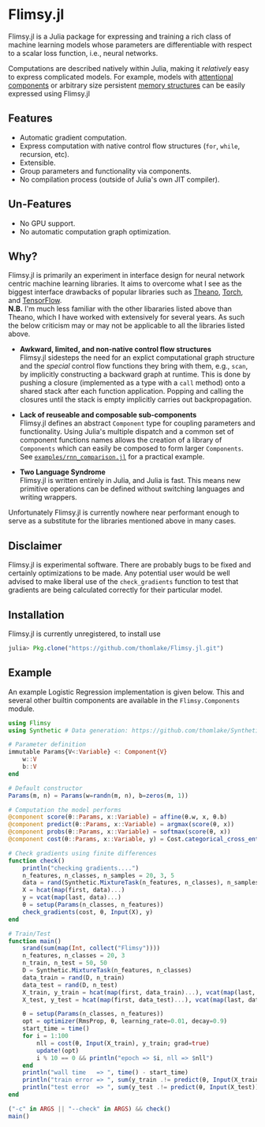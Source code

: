 # Flimsy.jl
Flimsy.jl is a Julia package for expressing and training a rich class of machine learning models whose parameters are differentiable with respect to a scalar loss function, i.e., neural networks.

Computations are described natively within Julia, making it _relatively_ easy to express complicated models. 
For example, models with [attentional components](http://arxiv.org/abs/1409.0473) or arbitrary size persistent [memory structures](http://arxiv.org/abs/1503.08895) can be easily expressed using Flimsy.jl 

## Features
- Automatic gradient computation.
- Express computation with native control flow structures (`for`, `while`, recursion, etc).
- Extensible.
- Group parameters and functionality via components.
- No compilation process (outside of Julia's own JIT compiler).

## Un-Features
- No GPU support.
- No automatic computation graph optimization.

## Why?
Flimsy.jl is primarily an experiment in interface design for neural network centric machine learning libraries. 
It aims to overcome what I see as the biggest interface drawbacks of popular libraries such as 
[Theano](http://deeplearning.net/software/theano/), 
[Torch](http://torch.ch/), and 
[TensorFlow](https://www.tensorflow.org/).<br>
**N.B.** I'm much less familiar with the other libararies listed above than Theano, which I have worked with extensively for several years. As such the below criticism may or may not be applicable to all the libraries listed above.

- **Awkward, limited, and non-native control flow structures**<br>
Flimsy.jl sidesteps the need for an explict computational graph structure and the *special* control flow functions they bring with them, e.g., `scan`, by implicitly constructing a backward graph at runtime. This is done by pushing a closure (implemented as a type with a `call` method) onto a shared stack after each function application. Popping and calling the closures until the stack is empty implicitly carries out backpropagation.

- **Lack of reuseable and composable sub-components**<br>
Flimsy.jl defines an abstract `Component` type for coupling parameters and functionality. Using Julia's multiple dispatch and a common set of component functions names allows the creation of a library of `Components` which can easily be composed to form larger `Components`. See [`examples/rnn_comparison.jl`](https://github.com/thomlake/Flimsy.jl/blob/master/examples/rnn_comparison.jl) for a practical example.

- **Two Language Syndrome**<br>
Flimsy.jl is written entirely in Julia, and Julia is fast. 
This means new primitive operations can be defined without switching languages and writing wrappers.

Unfortunately Flimsy.jl is currently nowhere near performant enough to serve as 
a substitute for the libraries mentioned above in many cases. 

## Disclaimer
Flimsy.jl is experimental software. 
There are probably bugs to be fixed and certainly optimizations to be made. Any potential user would be well advised to make liberal use of the `check_gradients` function to test that gradients are being calculated correctly for their particular model.

## Installation
Flimsy.jl is currently unregistered, to install use
```julia
julia> Pkg.clone("https://github.com/thomlake/Flimsy.jl.git")
```

## Example
An example Logistic Regression implementation is given below. 
This and several other builtin components are available in the `Flimsy.Components` module.

```julia
using Flimsy
using Synthetic # Data generation: https://github.com/thomlake/Synthetic.jl

# Parameter definition
immutable Params{V<:Variable} <: Component{V}
    w::V
    b::V
end

# Default constructor
Params(m, n) = Params(w=randn(m, n), b=zeros(m, 1))

# Computation the model performs
@component score(θ::Params, x::Variable) = affine(θ.w, x, θ.b)
@component predict(θ::Params, x::Variable) = argmax(score(θ, x))
@component probs(θ::Params, x::Variable) = softmax(score(θ, x))
@component cost(θ::Params, x::Variable, y) = Cost.categorical_cross_entropy_with_scores(score(θ, x), y)

# Check gradients using finite differences
function check()
    println("checking gradients....")
    n_features, n_classes, n_samples = 20, 3, 5
    data = rand(Synthetic.MixtureTask(n_features, n_classes), n_samples)
    X = hcat(map(first, data)...)
    y = vcat(map(last, data)...)
    θ = setup(Params(n_classes, n_features))
    check_gradients(cost, θ, Input(X), y)
end

# Train/Test
function main()
    srand(sum(map(Int, collect("Flimsy"))))
    n_features, n_classes = 20, 3
    n_train, n_test = 50, 50
    D = Synthetic.MixtureTask(n_features, n_classes)
    data_train = rand(D, n_train)
    data_test = rand(D, n_test)
    X_train, y_train = hcat(map(first, data_train)...), vcat(map(last, data_train)...)
    X_test, y_test = hcat(map(first, data_test)...), vcat(map(last, data_test)...)

    θ = setup(Params(n_classes, n_features))
    opt = optimizer(RmsProp, θ, learning_rate=0.01, decay=0.9)
    start_time = time()
    for i = 1:100
        nll = cost(θ, Input(X_train), y_train; grad=true)
        update!(opt)
        i % 10 == 0 && println("epoch => $i, nll => $nll")
    end
    println("wall time   => ", time() - start_time)
    println("train error => ", sum(y_train .!= predict(θ, Input(X_train))) / n_train)
    println("test error  => ", sum(y_test .!= predict(θ, Input(X_test))) / n_test)
end

("-c" in ARGS || "--check" in ARGS) && check()
main()
```

